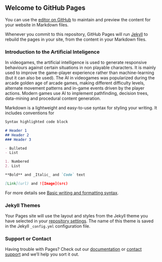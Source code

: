 ## Welcome to GitHub Pages

You can use the [editor on GitHub](https://github.com/rastabrandy02/Proyect_II_Enemies_AI.github.io/edit/gh-pages/index.md) to maintain and preview the content for your website in Markdown files.

Whenever you commit to this repository, GitHub Pages will run [Jekyll](https://jekyllrb.com/) to rebuild the pages in your site, from the content in your Markdown files.

### Introduction to the Artificial Inteligence
In videogames, the artificial intelligence is used to generate responsive behaviours against certain situations in non playable characters. It is mainly used to improve the game-player experience rather than machine-learning (but it can also be used). The AI in videogames was popularized during the arcade golden age of arcade games, making different difficulty levels, alternate movement patterns and in-game events driven by the player actions. Modern games use AI to implement pathfinding, decision trees, data-mining and procedural content generation.

Markdown is a lightweight and easy-to-use syntax for styling your writing. It includes conventions for

```markdown
Syntax highlighted code block

# Header 1
## Header 2
### Header 3

- Bulleted
- List

1. Numbered
2. List

**Bold** and _Italic_ and `Code` text

[Link](url) and ![Image](src)
```


For more details see [Basic writing and formatting syntax](https://docs.github.com/en/github/writing-on-github/getting-started-with-writing-and-formatting-on-github/basic-writing-and-formatting-syntax).

### Jekyll Themes

Your Pages site will use the layout and styles from the Jekyll theme you have selected in your [repository settings](https://github.com/rastabrandy02/Proyect_II_Enemies_AI.github.io/settings/pages). The name of this theme is saved in the Jekyll `_config.yml` configuration file.

### Support or Contact

Having trouble with Pages? Check out our [documentation](https://docs.github.com/categories/github-pages-basics/) or [contact support](https://support.github.com/contact) and we’ll help you sort it out.
